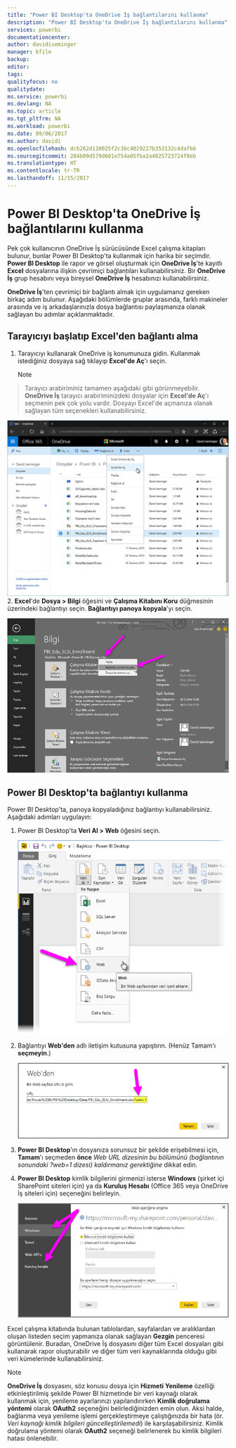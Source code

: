 ```yaml
---
title: "Power BI Desktop'ta OneDrive İş bağlantılarını kullanma"
description: "Power BI Desktop'ta OneDrive İş bağlantılarını kullanma"
services: powerbi
documentationcenter: 
author: davidiseminger
manager: kfile
backup: 
editor: 
tags: 
qualityfocus: no
qualitydate: 
ms.service: powerbi
ms.devlang: NA
ms.topic: article
ms.tgt_pltfrm: NA
ms.workload: powerbi
ms.date: 09/06/2017
ms.author: davidi
ms.openlocfilehash: dcb262d110025f2c36c4029227b353132c4dafb6
ms.sourcegitcommit: 284b09d579d601e754a05fba2a4025723724f8eb
ms.translationtype: HT
ms.contentlocale: tr-TR
ms.lasthandoff: 11/15/2017
---
```

# <a name="use-onedrive-for-business-links-in-power-bi-desktop"></a>Power BI Desktop'ta OneDrive İş bağlantılarını kullanma
Pek çok kullanıcının OneDrive İş sürücüsünde Excel çalışma kitapları bulunur, bunlar Power BI Desktop'ta kullanmak için harika bir seçimdir. **Power BI Desktop** ile rapor ve görsel oluşturmak için **OneDrive İş**'te kayıtlı **Excel** dosyalarına ilişkin çevrimiçi bağlantıları kullanabilirsiniz. Bir **OneDrive İş** grup hesabını veya bireysel **OneDrive İş** hesabınızı kullanabilirsiniz.

**OneDrive İş**'ten çevrimiçi bir bağlantı almak için uygulamanız gereken birkaç adım bulunur. Aşağıdaki bölümlerde gruplar arasında, farklı makineler arasında ve iş arkadaşlarınızla dosya bağlantısı paylaşmanıza olanak sağlayan bu adımlar açıklanmaktadır.

## <a name="get-a-link-from-excel-starting-in-the-browser"></a>Tarayıcıyı başlatıp Excel'den bağlantı alma
1. Tarayıcıyı kullanarak OneDrive iş konumunuza gidin. Kullanmak istediğiniz dosyaya sağ tıklayıp **Excel'de Aç**'ı seçin.
   
   > [!NOTE]
> Tarayıcı arabiriminiz tamamen aşağıdaki gibi görünmeyebilir. **OneDrive İş** tarayıcı arabiriminizdeki dosyalar için **Excel'de Aç**'ı seçmenin pek çok yolu vardır. Dosyayı Excel'de açmanıza olanak sağlayan tüm seçenekleri kullanabilirsiniz.
   > 
   > 
   
   ![](media/desktop-use-onedrive-business-links/odb-links_02.png)
2. **Excel**'de **Dosya > Bilgi** öğesini ve **Çalışma Kitabını Koru** düğmesinin üzerindeki bağlantıyı seçin. **Bağlantıyı panoya kopyala**'yı seçin.
   
   ![](media/desktop-use-onedrive-business-links/odb-links_03.png)

## <a name="use-the-link-in-power-bi-desktop"></a>Power BI Desktop'ta bağlantıyı kullanma
Power BI Desktop'ta, panoya kopyaladığınız bağlantıyı kullanabilirsiniz. Aşağıdaki adımları uygulayın:

1. Power BI Desktop'ta **Veri Al > Web** öğesini seçin.
   
   ![](media/desktop-use-onedrive-business-links/odb-links_04.png)
2. Bağlantıyı **Web'den** adlı iletişim kutusuna yapıştırın. (Henüz Tamam'ı **seçmeyin**.)
   
    ![](media/desktop-use-onedrive-business-links/odb-links_05.png)
3. **Power BI Desktop**'ın dosyanıza sorunsuz bir şekilde erişebilmesi için, **Tamam**'ı seçmeden **önce** *Web URL dizesinin bu bölümünü (bağlantının sonundaki *?web=1* dizesi) kaldırmanız gerektiğine* dikkat edin.
4. **Power BI Desktop** kimlik bilgilerini girmenizi isterse **Windows** (şirket içi SharePoint siteleri için) ya da **Kuruluş Hesabı** (Office 365 veya OneDrive İş siteleri için) seçeneğini belirleyin.
   
   ![](media/desktop-use-onedrive-business-links/odb-links_06.png)

Excel çalışma kitabında bulunan tablolardan, sayfalardan ve aralıklardan oluşan listeden seçim yapmanıza olanak sağlayan **Gezgin** penceresi görüntülenir. Buradan, OneDrive İş dosyasını diğer tüm Excel dosyaları gibi kullanarak rapor oluşturabilir ve diğer tüm veri kaynaklarında olduğu gibi veri kümelerinde kullanabilirsiniz.

> [!NOTE]
> **OneDrive İş** dosyasını, söz konusu dosya için **Hizmeti Yenileme** özelliği etkinleştirilmiş şekilde Power BI hizmetinde bir veri kaynağı olarak kullanmak için, yenileme ayarlarınızı yapılandırırken **Kimlik doğrulama yöntemi** olarak **OAuth2** seçeneğini belirlediğinizden emin olun. Aksi halde, bağlanma veya yenileme işlemi gerçekleştirmeye çalıştığınızda bir hata (ör. *Veri kaynağı kimlik bilgileri güncelleştirilemedi*) ile karşılaşabilirsiniz. Kimlik doğrulama yöntemi olarak **OAuth2** seçeneği belirlenerek bu kimlik bilgileri hatası önlenebilir.
> 
> 

